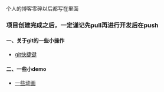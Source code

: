 个人的博客零碎以后都写在里面

### 项目创建完成之后，一定谨记先pull再进行开发后在push

#### 一、关于git的一些小操作
- [git快捷键](git-method/git.md)

#### 二、一些小demo
- [一些动画](demo/demo.md)
